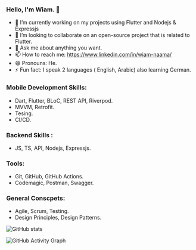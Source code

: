 ### Hello, I'm Wiam. 👋

- 🔭 I’m currently working on my projects using Flutter and Nodejs & Expressjs
- 👯 I’m looking to collaborate on an open-source project that is related to Flutter.
- 💬 Ask me about anything you want.
- 📫 How to reach me: https://www.linkedin.com/in/wiam-naama/
- 😄 Pronouns: He.
- ⚡ Fun fact:  I speak 2 languages ( English, Arabic) also learning German.

### Mobile Development Skills:
 *  Dart, Flutter, BLoC, REST API, Riverpod.
 *  MVVM, Retrofit.
 *  Tesing.
 *  CI/CD.
   
 ### Backend Skills :
 * JS, TS, API, Nodejs, Expressjs.

 ### Tools:
 * Git, GitHub, GitHub Actions.
 * Codemagic, Postman, Swagger.
 
 ### General Conscpets:
 * Agile, Scrum, Testing.
 * Design Principles, Design Patterns. 


![GitHub stats](https://github-readme-stats.vercel.app/api?username=essawiam&show_icons=true)  

![GitHub Activity Graph](https://activity-graph.herokuapp.com/graph?username=essawiam)  
